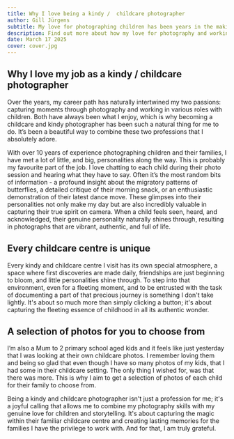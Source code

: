 ```yaml
---
title: Why I love being a kindy /  childcare photographer
author: Gill Jürgens
subtitle: My love for photographing children has been years in the making
description: Find out more about how my love for photography and working with children lead me to become a childcare and kindergarten photographer
date: March 17 2025
cover: cover.jpg
---
```


## Why I love my job as a kindy / childcare photographer

Over the years, my career path has naturally intertwined my two passions: capturing moments through photography and working in various roles with children. Both have always been what I enjoy, which is why becoming a childcare and kindy photographer has been such a natural thing for me to do. It’s been a beautiful way to combine these two professions that I absolutely adore.

With over 10 years of experience photographing children and their families, I have met a lot of little, and big, personalities along the way. This is probably my favourite part of the job. I love chatting to each child during their photo session and hearing what they have to say. Often it’s the most random bits of information - a profound insight about the migratory patterns of butterflies, a detailed critique of their morning snack, or an enthusiastic demonstration of their latest dance move.
These glimpses into their personalities not only make my day but are also incredibly valuable in capturing their true spirit on camera. When a child feels seen, heard, and acknowledged, their genuine personality naturally shines through, resulting in photographs that are vibrant, authentic, and full of life.

## Every childcare centre is unique

Every kindy and childcare centre I visit has its own special atmosphere, a space where first discoveries are made daily, friendships are just beginning to bloom, and little personalities shine through. To step into that environment, even for a fleeting moment, and to be entrusted with the task of documenting a part of that precious journey is something I don't take lightly. It's about so much more than simply clicking a button; it's about capturing the fleeting essence of childhood in all its authentic wonder.

## A selection of photos for you to choose from

I’m also a Mum to 2 primary school aged kids and it feels like just yesterday that I was looking at their own childcare photos. I remember loving them and being so glad that even though I have so many photos of my kids, that I had some in their childcare setting. The only thing I wished for, was that there was more. This is why I aim to get a selection of photos of each child for their family to choose from.

Being a kindy and childcare photographer isn't just a profession for me; it's a joyful calling that allows me to combine my photography skills with my genuine love for children and storytelling. It's about capturing the magic within their familiar childcare centre and creating lasting memories for the families I have the privilege to work with. And for that, I am truly grateful.
